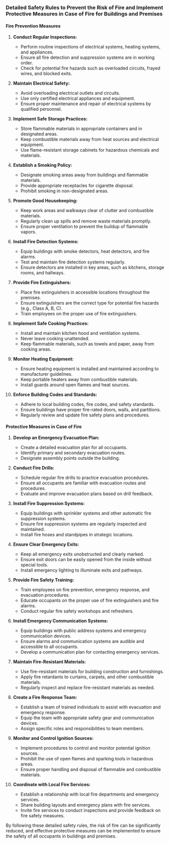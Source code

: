 ### Detailed Safety Rules to Prevent the Risk of Fire and Implement Protective Measures in Case of Fire for Buildings and Premises

#### Fire Prevention Measures

1. **Conduct Regular Inspections:**
   - Perform routine inspections of electrical systems, heating systems, and appliances.
   - Ensure all fire detection and suppression systems are in working order.
   - Check for potential fire hazards such as overloaded circuits, frayed wires, and blocked exits.

2. **Maintain Electrical Safety:**
   - Avoid overloading electrical outlets and circuits.
   - Use only certified electrical appliances and equipment.
   - Ensure proper maintenance and repair of electrical systems by qualified personnel.

3. **Implement Safe Storage Practices:**
   - Store flammable materials in appropriate containers and in designated areas.
   - Keep combustible materials away from heat sources and electrical equipment.
   - Use flame-resistant storage cabinets for hazardous chemicals and materials.

4. **Establish a Smoking Policy:**
   - Designate smoking areas away from buildings and flammable materials.
   - Provide appropriate receptacles for cigarette disposal.
   - Prohibit smoking in non-designated areas.

5. **Promote Good Housekeeping:**
   - Keep work areas and walkways clear of clutter and combustible materials.
   - Regularly clean up spills and remove waste materials promptly.
   - Ensure proper ventilation to prevent the buildup of flammable vapors.

6. **Install Fire Detection Systems:**
   - Equip buildings with smoke detectors, heat detectors, and fire alarms.
   - Test and maintain fire detection systems regularly.
   - Ensure detectors are installed in key areas, such as kitchens, storage rooms, and hallways.

7. **Provide Fire Extinguishers:**
   - Place fire extinguishers in accessible locations throughout the premises.
   - Ensure extinguishers are the correct type for potential fire hazards (e.g., Class A, B, C).
   - Train employees on the proper use of fire extinguishers.

8. **Implement Safe Cooking Practices:**
   - Install and maintain kitchen hood and ventilation systems.
   - Never leave cooking unattended.
   - Keep flammable materials, such as towels and paper, away from cooking areas.

9. **Monitor Heating Equipment:**
   - Ensure heating equipment is installed and maintained according to manufacturer guidelines.
   - Keep portable heaters away from combustible materials.
   - Install guards around open flames and heat sources.

10. **Enforce Building Codes and Standards:**
    - Adhere to local building codes, fire codes, and safety standards.
    - Ensure buildings have proper fire-rated doors, walls, and partitions.
    - Regularly review and update fire safety plans and procedures.

#### Protective Measures in Case of Fire

1. **Develop an Emergency Evacuation Plan:**
   - Create a detailed evacuation plan for all occupants.
   - Identify primary and secondary evacuation routes.
   - Designate assembly points outside the building.

2. **Conduct Fire Drills:**
   - Schedule regular fire drills to practice evacuation procedures.
   - Ensure all occupants are familiar with evacuation routes and procedures.
   - Evaluate and improve evacuation plans based on drill feedback.

3. **Install Fire Suppression Systems:**
   - Equip buildings with sprinkler systems and other automatic fire suppression systems.
   - Ensure fire suppression systems are regularly inspected and maintained.
   - Install fire hoses and standpipes in strategic locations.

4. **Ensure Clear Emergency Exits:**
   - Keep all emergency exits unobstructed and clearly marked.
   - Ensure exit doors can be easily opened from the inside without special tools.
   - Install emergency lighting to illuminate exits and pathways.

5. **Provide Fire Safety Training:**
   - Train employees on fire prevention, emergency response, and evacuation procedures.
   - Educate occupants on the proper use of fire extinguishers and fire alarms.
   - Conduct regular fire safety workshops and refreshers.

6. **Install Emergency Communication Systems:**
   - Equip buildings with public address systems and emergency communication devices.
   - Ensure alarms and communication systems are audible and accessible to all occupants.
   - Develop a communication plan for contacting emergency services.

7. **Maintain Fire-Resistant Materials:**
   - Use fire-resistant materials for building construction and furnishings.
   - Apply fire retardants to curtains, carpets, and other combustible materials.
   - Regularly inspect and replace fire-resistant materials as needed.

8. **Create a Fire Response Team:**
   - Establish a team of trained individuals to assist with evacuation and emergency response.
   - Equip the team with appropriate safety gear and communication devices.
   - Assign specific roles and responsibilities to team members.

9. **Monitor and Control Ignition Sources:**
   - Implement procedures to control and monitor potential ignition sources.
   - Prohibit the use of open flames and sparking tools in hazardous areas.
   - Ensure proper handling and disposal of flammable and combustible materials.

10. **Coordinate with Local Fire Services:**
    - Establish a relationship with local fire departments and emergency services.
    - Share building layouts and emergency plans with fire services.
    - Invite fire services to conduct inspections and provide feedback on fire safety measures.

By following these detailed safety rules, the risk of fire can be significantly reduced, and effective protective measures can be implemented to ensure the safety of all occupants in buildings and premises.
